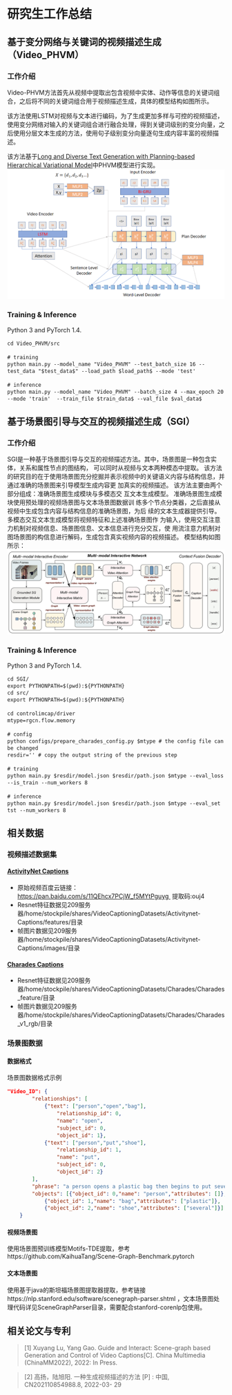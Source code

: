 # 研究生工作总结

## 基于变分网络与关键词的视频描述生成（Video_PHVM）

### 工作介绍

Video-PHVM方法首先从视频中提取出包含视频中实体、动作等信息的关键词组合，之后将不同的关键词组合用于视频描述生成，具体的模型结构如图所示。

该方法使用LSTM对视频与文本进行编码，为了生成更加多样与可控的视频描述，使用变分网络对输入的关键词组合进行融合处理，得到关键词级别的变分向量，之后使用分层文本生成的方法，使用句子级别变分向量逐句生成内容丰富的视频描述。

该方法基于[Long and Diverse Text Generation with Planning-based Hierarchical Variational Model](https://arxiv.org/abs/1908.06605)中PHVM模型进行实现。
![image](https://github.com/luxuyang6/work_summary_2019_2022/blob/master/Video_PHVM.png)

### Training & Inference
Python 3 and PyTorch 1.4.
```
cd Video_PHVM/src

# training
python main.py --model_name "Video_PHVM" --test_batch_size 16 --test_data "$test_data$" --load_path $load_path$ --mode 'test' 

# inference
python main.py --model_name "Video_PHVM" --batch_size 4 --max_epoch 20 --mode 'train'  --train_file $train_data$ --val_file $val_data$
```



## 基于场景图引导与交互的视频描述生成（SGI）

### 工作介绍
SGI是一种基于场景图引导与交互的视频描述方法。其中，场景图是一种包含实体，关系和属性节点的图结构，
可以同时从视频与文本两种模态中提取。
该方法的研究目的在于使用场景图充分挖掘并表示视频中的关键语义内容与结构信息，并通过准确的场景图来引导模型生成内容更
加真实的视频描述。
该方法主要由两个部分组成：准确场景图生成模块与多模态交
互文本生成模型。
准确场景图生成模块使用预处理的视频场景图与文本场景图数据训
练多个节点分类器，之后直接从视频中生成包含内容与结构信息的准确场景图，为后
续的文本生成器提供引导。
多模态交互文本生成模型将视频特征和上述准确场景图作
为输入，使用交互注意力机制对视频信息、场景图信息、文本信息进行充分交互，使
用流注意力机制对图场景图的构信息进行解码，生成包含真实视频内容的视频描述。
模型结构如图所示：
![image](https://github.com/luxuyang6/work_summary_2019_2022/blob/master/SGI.jpg)

### Training & Inference
Python 3 and PyTorch 1.4.
```
cd SGI/
export PYTHONPATH=$(pwd):${PYTHONPATH}
cd src/
export PYTHONPATH=$(pwd):${PYTHONPATH}

cd controlimcap/driver
mtype=rgcn.flow.memory 

# config
python configs/prepare_charades_config.py $mtype # the config file can be changed
resdir='' # copy the output string of the previous step

# training
python main.py $resdir/model.json $resdir/path.json $mtype --eval_loss --is_train --num_workers 8

# inference
python main.py $resdir/model.json $resdir/path.json $mtype --eval_set tst --num_workers 8
```

 


## 相关数据
### 视频描述数据集
#### [ActivityNet Captions](http://activity-net.org/download.html)
* 原始视频百度云链接：https://pan.baidu.com/s/11QEhcx7PCjW_f5MYtPguyg 
提取码:ouj4
* Resnet特征数据见209服务器/home/stockpile/shares/VideoCaptioningDatasets/Activitynet-Captions/features/目录
* 帧图片数据见209服务器/home/stockpile/shares/VideoCaptioningDatasets/Activitynet-Captions/images/目录

#### [Charades Captions](https://prior.allenai.org/projects/charades)
* Resnet特征数据见209服务器/home/stockpile/shares/VideoCaptioningDatasets/Charades/Charades_feature/目录
* 帧图片数据见209服务器/home/stockpile/shares/VideoCaptioningDatasets/Charades/Charades_v1_rgb/目录

### 场景图数据

#### 数据格式
场景图数据格式示例
```json
"Video_ID": {
        "relationships": [
            {"text": ["person","open","bag"],
                "relationship_id": 0,
                "name": "open",
                "subject_id": 0,
                "object_id": 1},
            {"text": ["person","put","shoe"],
                "relationship_id": 1,
                "name": "put",
                "subject_id": 0,
                "object_id": 2}
        ],
        "phrase": "a person opens a plastic bag then begins to put several shoes in it .",
        "objects": [{"object_id": 0,"name": "person","attributes": []},
            {"object_id": 1,"name": "bag","attributes": ["plastic"]},
            {"object_id": 2,"name": "shoe","attributes": ["several"]}]
    }
```
#### 视频场景图
使用场景图预训练模型Motifs-TDE提取，参考https://github.com/KaihuaTang/Scene-Graph-Benchmark.pytorch

#### 文本场景图
使用基于java的斯坦福场景图提取器提取，参考链接https://nlp.stanford.edu/software/scenegraph-parser.shtml ，文本场景图处理代码详见SceneGraphParser目录，需要配合stanford-corenlp包使用。

## 相关论文与专利
> [1] Xuyang Lu, Yang Gao. Guide and Interact: Scene-graph based Generation and Control
of Video Captions[C]. China Multimedia (ChinaMM2022), 2022: In Press.

> [2] 高扬，陆旭阳. 一种生成视频描述的方法 [P] : 中国, CN202110854988.8, 2022-03-
29



